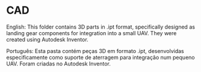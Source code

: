 # CAD

English:
This folder contains 3D parts in .ipt format, specifically designed as landing gear components for integration into a small UAV.
They were created using Autodesk Inventor.

Português:
Esta pasta contém peças 3D em formato .ipt, desenvolvidas especificamente como suporte de aterragem para integração num pequeno UAV.
Foram criadas no Autodesk Inventor.

